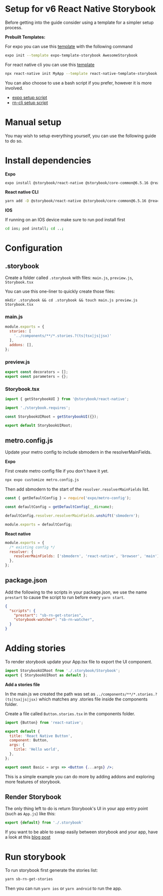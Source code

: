 # Setup for v6 React Native Storybook

Before getting into the guide consider using a template for a simpler setup process.

**Prebuilt Templates:**

For expo you can use this [template](https://github.com/dannyhw/expo-template-storybook) with the following command

```sh
expo init --template expo-template-storybook AwesomeStorybook
```

For react native cli you can use this [template](https://github.com/dannyhw/react-native-template-storybook)

```sh
npx react-native init MyApp --template react-native-template-storybook
```

You can also choose to use a bash script if you prefer, however it is more involved.

- [expo setup script](https://gist.github.com/dannyhw/92b3ff0d6ccaead9df2820a507154b87)
- [rn-cli setup script](https://gist.github.com/dannyhw/9b84973dcc6ff4fa2e86e32d571d294e)

# Manual setup

You may wish to setup everything yourself, you can use the following guide to do so.

# Install dependencies

**Expo**

```sh
expo install @storybook/react-native @storybook/core-common@6.5.16 @react-native-async-storage/async-storage react-dom react-native-safe-area-context
```

**React native CLI**

```sh
yarn add -D @storybook/react-native @storybook/core-common@6.5.16 @react-native-async-storage/async-storage react-native-safe-area-context react-dom
```

**IOS**

If running on an IOS device make sure to run pod install first

```sh
cd ios; pod install; cd ..;
```

# Configuration

## .storybook

Create a folder called `.storybook` with files: `main.js`, `preview.js`, `Storybook.tsx`

You can use this one-liner to quickly create those files:
```console
mkdir .storybook && cd .storybook && touch main.js preview.js Storybook.tsx
```

### main.js

```js
module.exports = {
  stories: [
    '../components/**/*.stories.?(ts|tsx|js|jsx)'
  ],
  addons: [],
};
```

### preview.js

```js
export const decorators = [];
export const parameters = {};
```

### Storybook.tsx

```jsx
import { getStorybookUI } from '@storybook/react-native';

import './storybook.requires';

const StorybookUIRoot = getStorybookUI({});

export default StorybookUIRoot;
```

## metro.config.js

Update your metro config to include sbmodern in the resolverMainFields. 

**Expo**

First create metro config file if you don't have it yet. 
```sh
npx expo customize metro.config.js
```

Then add sbmodern to the start of the `resolver.resolverMainFields` list.

```js
const { getDefaultConfig } = require('expo/metro-config');

const defaultConfig = getDefaultConfig(__dirname);

defaultConfig.resolver.resolverMainFields.unshift('sbmodern');

module.exports = defaultConfig;
```

**React native**

```js
module.exports = {
  /* existing config */
  resolver: {
    resolverMainFields: ['sbmodern', 'react-native', 'browser', 'main'],
  },
};
```

## package.json

Add the following to the scripts in your package.json, we use the name `prestart` to cause the script to run before every `yarn start`.

```json
{
  "scripts": {
    "prestart": "sb-rn-get-stories",
    "storybook-watcher": "sb-rn-watcher",
  }
}
```


# Adding stories

To render storybook update your App.tsx file to export the UI component.

```js
import StorybookUIRoot from './.storybook/Storybook';
export { StorybookUIRoot as default };
```

**Add a stories file**

In the main.js we created the path was set as `../components/**/*.stories.?(ts|tsx|js|jsx)` which matches any .stories file inside the components folder.

Create a file called `Button.stories.tsx` in the components folder.

```jsx
import {Button} from 'react-native';

export default {
  title: 'React Native Button',
  component: Button,
  args: {
    title: 'Hello world',
  },
};

export const Basic = args => <Button {...args} />;
```

This is a simple example you can do more by adding addons and exploring more features of storybook.

## Render Storybook

The only thing left to do is return Storybook's UI in your app entry point (such as `App.js`) like this:

```jsx
export {default} from './.storybook'
```

If you want to be able to swap easily between storybook and your app, have a look at this [blog post](https://dev.to/dannyhw/how-to-swap-between-react-native-storybook-and-your-app-p3o)

# Run storybook

To run storybook first generate the stories list:

```sh
yarn sb-rn-get-stories
```

Then you can run `yarn ios` or `yarn android` to run the app.
